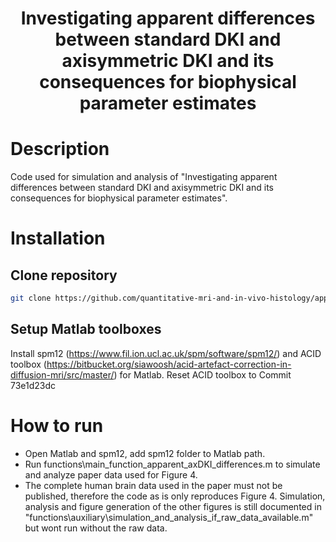 <div align="center">

# Investigating apparent differences between standard DKI and axisymmetric DKI and its consequences for biophysical parameter estimates

</div>

# Description
Code used for simulation and analysis of "Investigating apparent differences between standard DKI and axisymmetric DKI and its consequences for biophysical parameter estimates". 
# Installation
## Clone repository
```bash
git clone https://github.com/quantitative-mri-and-in-vivo-histology/apparent_axDKI_differences.git
```

## Setup Matlab toolboxes
Install spm12 (https://www.fil.ion.ucl.ac.uk/spm/software/spm12/) and ACID toolbox (https://bitbucket.org/siawoosh/acid-artefact-correction-in-diffusion-mri/src/master/) for Matlab. Reset ACID toolbox to Commit 73e1d23dc
# How to run
- Open Matlab and spm12, add spm12 folder to Matlab path. 
- Run functions\main_function_apparent_axDKI_differences.m to simulate and analyze paper data used for Figure 4. 
- The complete human brain data used in the paper must not be published, therefore the code as is only reproduces Figure 4. Simulation, analysis and figure generation of the other figures is still documented in "functions\auxiliary\simulation_and_analysis_if_raw_data_available.m" but wont run without the raw data.


